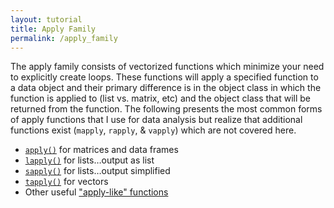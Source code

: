 ```yaml
---
layout: tutorial
title: Apply Family
permalink: /apply_family
---
```


The apply family consists of vectorized functions which minimize your need to explicitly create loops. These functions will apply a specified function to a data object and their primary difference is in the object class in which the function is applied to (list vs. matrix, etc) and the object class that will be returned from the function. The following presents the most common forms of apply functions that I use for data analysis but realize that additional functions exist (`mapply`, `rapply`, & `vapply`) which are not covered here.

- [`apply()`](http://uc-r.github.io/apply_function) for matrices and data frames
- [`lapply()`](http://uc-r.github.io/lapply_function) for lists…output as list
- [`sapply()`](http://uc-r.github.io/sapply_function) for lists…output simplified
- [`tapply()`](http://uc-r.github.io/tapply_function) for vectors
- Other useful ["apply-like" functions](http://uc-r.github.io/loop_like)

